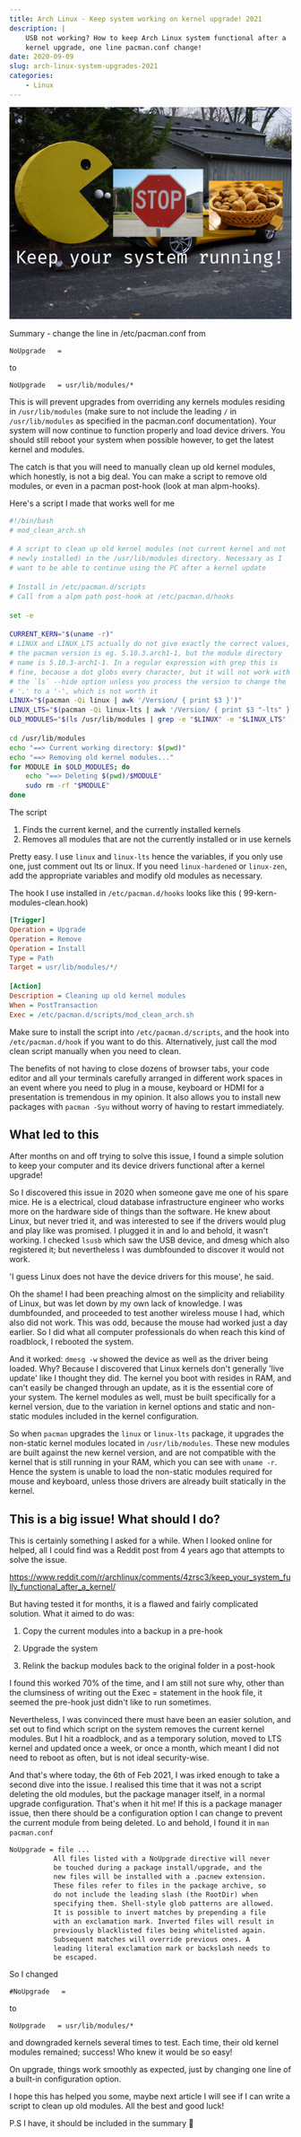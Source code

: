```yaml
---
title: Arch Linux - Keep system working on kernel upgrade! 2021
description: |
    USB not working? How to keep Arch Linux system functional after a
    kernel upgrade, one line pacman.conf change!
date: 2020-09-09
slug: arch-linux-system-upgrades-2021
categories:
    - Linux
---
```


![Title image Kernel Upgrade](pacman-post-img.jpg)

Summary - change the line in /etc/pacman.conf from

```
NoUpgrade   =
```

to

```
NoUpgrade   = usr/lib/modules/*
```

This is will prevent upgrades from overriding any kernels modules residing
in `/usr/lib/modules` (make sure to not include the leading `/` in
`/usr/lib/modules`  as specified in the pacman.conf documentation). Your
system will now continue to function properly and load device drivers. You
should still reboot your system when possible however, to get the latest
kernel and modules.

The catch is that you will need to manually clean up old kernel modules,
which honestly, is not a big deal. You can make a script to remove old
modules, or even in a pacman post-hook (look at man alpm-hooks).

Here's a script I made that works well for me

```bash
#!/bin/bash
# mod_clean_arch.sh

# A script to clean up old kernel modules (not current kernel and not
# newly installed) in the /usr/lib/modules directory. Necessary as I
# want to be able to continue using the PC after a kernel update

# Install in /etc/pacman.d/scripts
# Call from a alpm path post-hook at /etc/pacman.d/hooks

set -e

CURRENT_KERN="$(uname -r)"
# LINUX and LINUX_LTS actually do not give exactly the correct values,
# the pacman version is eg. 5.10.3.arch1-1, but the module directory
# name is 5.10.3-arch1-1. In a regular expression with grep this is
# fine, because a dot globs every character, but it will not work with
# the `ls` --hide option unless you process the version to change the
# '.' to a '-', which is not worth it
LINUX="$(pacman -Qi linux | awk '/Version/ { print $3 }')"
LINUX_LTS="$(pacman -Qi linux-lts | awk '/Version/ { print $3 "-lts" }')"
OLD_MODULES="$(ls /usr/lib/modules | grep -e "$LINUX" -e "$LINUX_LTS" -e "$CURRENT_KERN" --invert-match)"

cd /usr/lib/modules
echo "==> Current working directory: $(pwd)"
echo "==> Removing old kernel modules..."
for MODULE in $OLD_MODULES; do
    echo "==> Deleting $(pwd)/$MODULE"
    sudo rm -rf "$MODULE"
done
```

The script

1. Finds the current kernel, and the currently installed kernels
2. Removes all modules that are not the currently installed or in use
   kernels

Pretty easy. I use `linux` and `linux-lts` hence the variables, if you only
use one, just comment out lts or linux. If you need `linux-hardened` or
`linux-zen`, add the appropriate variables and modify old modules as
necessary.

The hook I use installed in `/etc/pacman.d/hooks` looks like this (
99-kern-modules-clean.hook)

```ini
[Trigger]
Operation = Upgrade
Operation = Remove
Operation = Install
Type = Path
Target = usr/lib/modules/*/

[Action]
Description = Cleaning up old kernel modules
When = PostTransaction
Exec = /etc/pacman.d/scripts/mod_clean_arch.sh
```

Make sure to install the script into `/etc/pacman.d/scripts`, and the hook
into `/etc/pacman.d/hook` if you want to do this. Alternatively, just call
the mod clean script manually when you need to clean.

The benefits of not having to close dozens of browser tabs, your code
editor and all your terminals carefully arranged in different work spaces
in an event where you need to plug in a mouse, keyboard or HDMI for a
presentation is tremendous in my opinion. It also allows you to install new
packages with `pacman -Syu` without worry of having to restart immediately.

## What led to this

After months on and off trying to solve this issue, I found a simple
solution to keep your computer and its device drivers functional after a
kernel upgrade!

So I discovered this issue in 2020 when someone gave me one of his spare
mice. He is a electrical, cloud database infrastructure engineer who works
more on the hardware side of things than the software. He knew about Linux,
but never tried it, and was interested to see if the drivers would plug and
play like was promised. I plugged it in and lo and behold, it wasn't
working. I checked `lsusb` which saw the USB device, and dmesg which also
registered it; but nevertheless I was dumbfounded to discover it would not
work.

'I guess Linux does not have the device drivers for this mouse', he said.

Oh the shame! I had been preaching almost on the simplicity and reliability
of Linux, but was let down by my own lack of knowledge. I was dumbfounded,
and proceeded to test another wireless mouse I had, which also did not
work. This was odd, because the mouse had worked just a day earlier. So I
did what all computer professionals do when reach this kind of roadblock, I
rebooted the system.

And it worked: `dmesg -w` showed the device as well as the driver being
loaded. Why? Because I discovered that Linux kernels don't generally 'live
update' like I thought they did. The kernel you boot with resides in RAM,
and can't easily be changed through an update, as it is the essential core
of your system. The kernel modules as well, must be built specifically for
a kernel version, due to the variation in kernel options and static and
non-static modules included in the kernel configuration.

So when `pacman` upgrades the `linux` or `linux-lts` package, it upgrades
the non-static kernel modules located in `/usr/lib/modules`. These new
modules are built against the new kernel version, and are not compatible
with the kernel that is still running in your RAM, which you can see with
`uname -r`.  Hence the system is unable to load the non-static modules
required for mouse and keyboard, unless those drivers are already built
statically in the kernel.

## This is a big issue! What should I do?

This is certainly something I asked for a while. When I looked online for
helped, all I could find was a Reddit post from 4 years ago that attempts
to solve the issue.

<https://www.reddit.com/r/archlinux/comments/4zrsc3/keep_your_system_fully_functional_after_a_kernel/>

But having tested it for months, it is a flawed and fairly complicated
solution. What it aimed to do was:

1. Copy the current modules into a backup in a pre-hook

2. Upgrade the system

3. Relink the backup modules back to the original folder in a post-hook

I found this worked 70% of the time, and I am still not sure why, other
than the clumsiness of writing out the Exec = statement in the hook file,
it seemed the pre-hook just didn't like to run sometimes.

Nevertheless, I was convinced there must have been an easier solution, and
set out to find which script on the system removes the current kernel
modules. But I hit a roadblock, and as a temporary solution, moved to LTS
kernel and updated once a week, or once a month, which meant I did not need
to reboot as often, but is not ideal security-wise.

And that's where today, the 6th of Feb 2021, I was irked enough to take a
second dive into the issue. I realised this time that it was not a script
deleting the old modules, but the package manager itself, in a normal
upgrade configuration. That's when it hit me! If this is a package manager
issue, then there should be a configuration option I can change to prevent
the current module from being deleted. Lo and behold, I found it in `man
pacman.conf`

```man
NoUpgrade = file ...
           All files listed with a NoUpgrade directive will never
           be touched during a package install/upgrade, and the
           new files will be installed with a .pacnew extension.
           These files refer to files in the package archive, so
           do not include the leading slash (the RootDir) when
           specifying them. Shell-style glob patterns are allowed.
           It is possible to invert matches by prepending a file
           with an exclamation mark. Inverted files will result in
           previously blacklisted files being whitelisted again.
           Subsequent matches will override previous ones. A
           leading literal exclamation mark or backslash needs to
           be escaped.
```

So I changed

```
#NoUpgrade   =
```

to

```
NoUpgrade   = usr/lib/modules/*
```

and downgraded kernels several times to test. Each time, their old kernel
modules remained; success! Who knew it would be so easy!

On upgrade, things work smoothly as expected, just by changing one line of
a built-in configuration option.

I hope this has helped you some, maybe next article I will see if I can
write a script to clean up old modules. All the best and good luck!

P.S I have, it should be included in the summary 🙂
